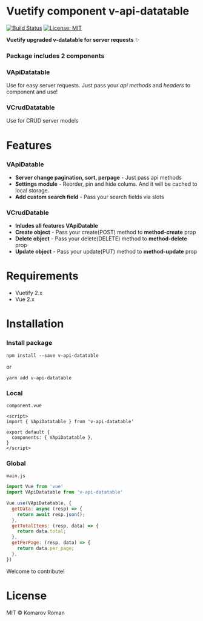 # Vuetify component v-api-datatable

[![Build Status](https://travis-ci.com/hastes/v-api-datatable.svg?branch=master)](https://travis-ci.com/hastes/v-api-datatable) [![License: MIT](https://img.shields.io/badge/License-MIT-blue.svg)](https://opensource.org/licenses/MIT)

**Vuetify upgraded v-datatable for server requests** ✨

### Package includes 2 components
### VApiDatatable
Use for easy server requests. Just pass your _api methods_ and _headers_ to component and use!
### VCrudDatatable
Use for CRUD server models

# Features

### VApiDatable

* **Server change pagination, sort, perpage** - Just pass api methods
* **Settings module** - Reorder, pin and hide colums. And it will be cached to local storage. 
* **Add custom search field** - Pass your search fields via slots

### VCrudDatable
* **Inludes all features VApiDatable**
* **Create object** - Pass your create(POST) method to **method-create** prop
* **Delete object** - Pass your delete(DELETE) method to **method-delete** prop
* **Update object** - Pass your update(PUT) method to **method-update** prop

# Requirements
* Vuetify 2.x
* Vue 2.x

# Installation

### Install package
```shell
npm install --save v-api-datatable
```
or
```shell
yarn add v-api-datatable
```

### Local
`component.vue`
```vue
<script>
import { VApiDatatable } from 'v-api-datatable'

export default {
  components: { VApiDatatable },
}
</script>
```

### Global
`main.js`
```javascript
import Vue from 'vue'
import VApiDatatable from 'v-api-datatable'

Vue.use(VApiDatatable, {
  getData: async (resp) => {
    return await resp.json();
  },
  getTotalItems: (resp, data) => {
    return data.total;
  },
  getPerPage: (resp, data) => {
    return data.per_page;
  },
})
```


Welcome to contribute!

# License

MIT © Komarov Roman

